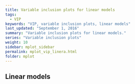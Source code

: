 ```yaml
---
title: Variable inclusion plots for linear models
tags:
  - VIP
keywords: "VIP, variable inclusion plots, linear models"
last_updated: "September 1, 2016"
summary: "Variable inclusion plots for linear models."
series: "Variable inclusion plots"
weight: 10
sidebar: mplot_sidebar
permalink: mplot_vip_linera.html
folder: mplot
---
```


## Linear models




